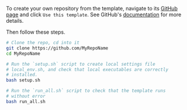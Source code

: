 To create your own repository from the template, navigate to its [GitHub page](https://github.com/gentzkow/GentzkowLabTemplate) and click `Use this template`. See GitHub's [documentation](https://docs.github.com/en/repositories/creating-and-managing-repositories/creating-a-repository-from-a-template) for more details.

Then follow these steps.

```sh
# Clone the repo, cd into it
git clone https://github.com/MyRepoName
cd MyRepoName

# Run the `setup.sh` script to create local settings file 
# local_env.sh, and check that local executables are correctly 
# installed.
bash setup.sh

# Run the `run_all.sh` script to check that the template runs 
# without error
bash run_all.sh
```